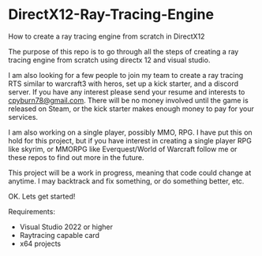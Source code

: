# DirectX12-Ray-Tracing-Engine
How to create a ray tracing engine from scratch in DirectX12

The purpose of this repo is to go through all the steps of creating a ray tracing engine from scratch using directx 12 and visual studio.

I am also looking for a few people to join my team to create a ray tracing RTS similar to warcraft3 with heros, set up a kick starter, and a discord server. If you have any interest please send your resume and interests to cpyburn78@gmail.com.  There will be no money involved until the game is released on Steam, or the kick starter makes enough money to pay for your services.

I am also working on a single player, possibly MMO, RPG.  I have put this on hold for this project, but if you have interest in creating a single player RPG like skyrim, or MMORPG like Everquest/World of Warcraft follow me or these repos to find out more in the future.

This project will be a work in progress, meaning that code could change at anytime. I may backtrack and fix something, or do something better, etc.

OK. Lets get started!

Requirements:
- Visual Studio 2022 or higher
- Raytracing capable card
- x64 projects
